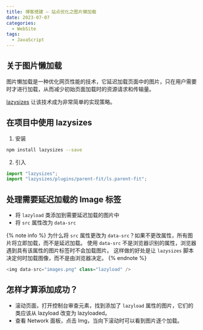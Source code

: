 ```yaml
---
title: 博客搭建 — 站点优化之图片懒加载
date: 2023-07-07
categories: 
  - WebSite
tags:
  - JavaScript
---
```


## 关于图片懒加载

图片懒加载是一种优化网页性能的技术，它延迟加载页面中的图片，只在用户需要时才进行加载，从而减少初始页面加载时的资源请求和传输量。

[lazysizes](https://github.com/aFarkas/lazysizes) 让该技术成为非常简单的实现策略。

## 在项目中使用 lazysizes

1. 安装

```bash
npm install lazysizes --save
```

2. 引入

```js
import "lazysizes";
import "lazysizes/plugins/parent-fit/ls.parent-fit";
```

## 处理需要延迟加载的 Image 标签

- 将 `lazyload` 类添加到需要延迟加载的图片中
- 将 `src` 属性改为 `data-src`

{% note info %}
为什么将 `src` 属性更改为 `data-src`？如果不更改属性，所有图片将立即加载，而不是延迟加载。
使用 `data-src` 不是浏览器识别的属性，浏览器遇到具有该属性的图片标签时不会加载图片。
这样做的好处是让 `lazysizes` 脚本决定何时加载图像，而不是由浏览器决定。
{% endnote %}

```js
<img data-src="images.png" class="lazyload" />
```

## 怎样才算添加成功？

- 滚动页面，打开控制台审查元素，找到添加了 `lazyload` 属性的图片，它们的类应该从 lazyload 改变为 lazyloaded。
- 查看 Network 面板，点击 Img，当向下滚动时可以看到图片逐个加载。
